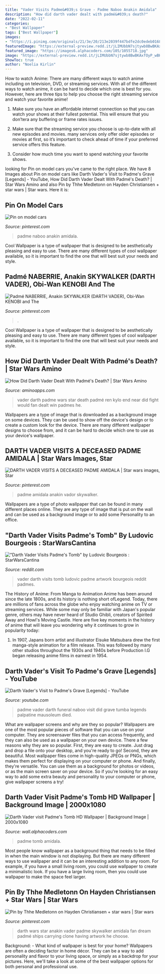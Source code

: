 ```yaml
---
title: "Vader Visits Padme&#039;s Grave - Padme Naboo Anakin Amidala"
description: "How did darth vader dealt with padmé&#039;s death?"
date: "2022-02-11"
categories:
- "Best Wallpaper"
tags: ["Best Wallpaper"]
images:
- "https://i.pinimg.com/originals/21/3e/20/213e2039f447bdfe2dc0edeb0168147c.jpg"
featuredImage: "https://external-preview.redd.it/jLIMUbbN7sjtywb8BwBKAxfOyP_wBH6SMpWG9SVnY-8.jpg?auto=webp&amp;s=63b1d6f7ac1b557a7c8417c42c2824114f652022"
featured_image: "https://images6.alphacoders.com/105/1055718.jpg"
image: "https://external-preview.redd.it/jLIMUbbN7sjtywb8BwBKAxfOyP_wBH6SMpWG9SVnY-8.jpg?auto=webp&amp;s=63b1d6f7ac1b557a7c8417c42c2824114f652022"
ShowToc: true
author: "Noelia Kirlin"
---
```



How to watch Anime: There are many different ways to watch anime including on television, DVD, or streaming services.
With all of the different ways to watch anime, it can be hard to decide which one is best for you. However, here are three tips to help you choose the right streaming service and watch your favorite anime!
1. Make sure you have an affordable internet connection so that you can watch your shows at their fullest potential. This will ensure that you don’tera any buffering or frame rates issues.

2. Make sure that the streaming service you choose is up-to-date with all new episodes and movies. many services only offer older episodes or movies at first, so it’s important to check ahead of time if your preferred service offers this feature.

3. Consider how much time you want to spend watching your favorite shows.

	

		
looking for Pin on model cars you've came to the right place. We have 8 Images about Pin on model cars like Darth Vader&#039;s Visit to Padme&#039;s Grave [Legends] - YouTube, How Did Darth Vader Dealt With Padmé&#039;s Death? | Star Wars Amino and also Pin by Thhe Medletonn on Hayden Christiansen + star wars | Star wars. Here it is:
		
    
## Pin On Model Cars

<img loading=lazy src="https://i.pinimg.com/736x/d1/55/68/d15568c745201a8f0a0658a82a14d114.jpg" onerror="this.onerror=null;this.src='https://tse2.mm.bing.net/th?id=OIP.fLZPqJrWxMBrEeDhPbAYmgHaE-&amp;pid=15.1';" alt="Pin on model cars">

_Source: pinterest.com_

>padme naboo anakin amidala. 

	

Cool Wallpaper is a type of wallpaper that is designed to be aesthetically pleasing and easy to use. There are many different types of cool wallpaper available, so it is important to find the one that will best suit your needs and style.

    
## Padmé NABERRIE, Anakin SKYWALKER (DARTH VADER), Obi-Wan KENOBI And The

<img loading=lazy src="https://i.pinimg.com/originals/21/3e/20/213e2039f447bdfe2dc0edeb0168147c.jpg" onerror="this.onerror=null;this.src='https://tse2.mm.bing.net/th?id=OIP.jzCuyTBHpnBZeppovhiSLgHaLP&amp;pid=15.1';" alt="Padmé NABERRIE, Anakin SKYWALKER (DARTH VADER), Obi-Wan KENOBI and The">

_Source: pinterest.com_

>. 

	

Cool Wallpaper is a type of wallpaper that is designed to be aesthetically pleasing and easy to use. There are many different types of cool wallpaper available, so it is important to find the one that will best suit your needs and style.

    
## How Did Darth Vader Dealt With Padmé&#039;s Death? | Star Wars Amino

<img loading=lazy src="https://pm1.narvii.com/6373/e48d586abc1652698c6735232eec340b51a8153c_hq.jpg" onerror="this.onerror=null;this.src='https://tse1.mm.bing.net/th?id=OIP.cVbLO49mmy36LOAOuvmyFwHaLe&amp;pid=15.1';" alt="How Did Darth Vader Dealt With Padmé&#039;s Death? | Star Wars Amino">

_Source: aminoapps.com_

>vader darth padme wars star death padmé ren kylo end near did fight would fan dealt win padmes he. 

	

Wallpapers are a type of image that is downloaded as a background image on some devices. They can be used to show off the device's design or to create a custom look for the device. There are many different wallpaper designs to choose from, and it can be hard to decide which one to use as your device's wallpaper.

    
## DARTH VADER VISITS A DECEASED PADME AMIDALA | Star Wars Images, Star

<img loading=lazy src="https://i.pinimg.com/474x/18/80/41/18804186a87630a4d0390416bd14efe0.jpg" onerror="this.onerror=null;this.src='https://tse3.mm.bing.net/th?id=OIP.tx30CoYJTOcQo6Llg2UAiAAAAA&amp;pid=15.1';" alt="DARTH VADER VISITS A DECEASED PADME AMIDALA | Star wars images, Star">

_Source: pinterest.com_

>padme amidala anakin vador skywalker. 

	



Wallpapers are a type of photo wallpaper that can be found in many different places online. They are any type of image that is put on the wall and can be used as a background image or to add some Personality to an office.

    
## &quot;Darth Vader Visits Padme&#039;s Tomb&quot; By Ludovic Bourgeois : StarWarsCantina

<img loading=lazy src="https://external-preview.redd.it/jLIMUbbN7sjtywb8BwBKAxfOyP_wBH6SMpWG9SVnY-8.jpg?auto=webp&amp;s=63b1d6f7ac1b557a7c8417c42c2824114f652022" onerror="this.onerror=null;this.src='https://tse4.mm.bing.net/th?id=OIP.IpVGxlkTzRfKX7wWTlLNXQHaDt&amp;pid=15.1';" alt="&quot;Darth Vader Visits Padme&#039;s Tomb&quot; by Ludovic Bourgeois : StarWarsCantina">

_Source: reddit.com_

>vader darth visits tomb ludovic padme artwork bourgeois reddit padmes. 

	

The History of Anime: From Manga to Animation
Anime has been around since the late 1800s, and its history is nothing short ofLegend. Today, there are millions of fans across the globe who enjoy watching anime on TV or streaming services. While some may only be familiar with Japan's popular genre, others may have never heard of Studio Ghibli, creators of Spirited Away and Howl's Moving Castle. Here are five key moments in the history of anime that will leave you wondering why it continues to grow in popularity today:
1) In 1907, Japans born artist and illustrator Eisuke Matsubara drew the first manga-style animation for a film release. This was followed by many other studios throughout the 1930s and 1940s before Production I.G began releasing anime films in earnest in 1954.

    
## Darth Vader&#039;s Visit To Padme&#039;s Grave [Legends] - YouTube

<img loading=lazy src="https://i.ytimg.com/vi/G9RmLp2x2zA/maxresdefault.jpg" onerror="this.onerror=null;this.src='https://tse1.mm.bing.net/th?id=OIP.umXMTzIv4ng1DC-i18qoVwHaEK&amp;pid=15.1';" alt="Darth Vader&#039;s Visit to Padme&#039;s Grave [Legends] - YouTube">

_Source: youtube.com_

>padme vader darth funeral naboo visit did grave tumba legends palpatine mausoleum died. 

	

What are wallpaper screens and why are they so popular?
Wallpapers are one of the most popular pieces of software that you can use on your computer. They are screensaver files that you can access frequently, and they can also be used as a wallpaper on your own device. There a few reasons why they are so popular. First, they are easy to create. Just drag and drop a file onto your desktop, and you're ready to go! Second, they are beautiful. Most wallpaper files come in high-quality JPEGs or PNGs, which makes them perfect for displaying on your computer or phone. And finally, they're versatile. You can use them as a background for photos or videos, or as the main screen saver on your device. So if you're looking for an easy way to add some extra beauty and personality to your computer or phone, give wallpaper screens a try!

    
## Darth Vader Visit Padme&#039;s Tomb HD Wallpaper | Background Image | 2000x1080

<img loading=lazy src="https://images6.alphacoders.com/105/1055718.jpg" onerror="this.onerror=null;this.src='https://tse2.mm.bing.net/th?id=OIP.CaqnmMSaR94IMO2brMqCWQHaD_&amp;pid=15.1';" alt="Darth Vader visit Padme&#039;s Tomb HD Wallpaper | Background Image | 2000x1080">

_Source: wall.alphacoders.com_

>padme tomb amidala. 

	

Most people know wallpaper as a background thing that needs to be filled in when the main window is not displaying. But there are many different ways to use wallpaper and it can be an interesting addition to any room. For example, if you have a small living room, you could use wallpaper to create a minimalistic look. If you have a large living room, then you could use wallpaper to make the space feel larger.

    
## Pin By Thhe Medletonn On Hayden Christiansen + Star Wars | Star Wars

<img loading=lazy src="https://i.pinimg.com/originals/67/4e/25/674e25ff758ba0cd76372821ef9442c1.jpg" onerror="this.onerror=null;this.src='https://tse3.mm.bing.net/th?id=OIP.HWLJCtDmKWGQmcsz4oGGqwHaLH&amp;pid=15.1';" alt="Pin by Thhe Medletonn on Hayden Christiansen + star wars | Star wars">

_Source: pinterest.com_

>darth wars star anakin vader padme skywalker amidala fan dream padmé ships carrying clone having artwork he choose. 

	

Background: - What kind of wallpaper is best for your home?
Wallpapers are often a deciding factor in home décor. They can be a way to add personality and flavor to your living space, or simply as a backdrop for your pictures. Here, we'll take a look at some of the best wallpaper options for both personal and professional use.

